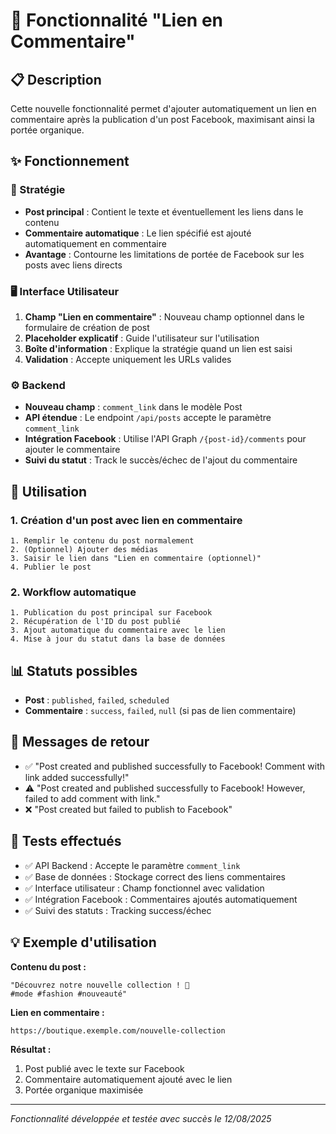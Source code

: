 # 🔗 Fonctionnalité "Lien en Commentaire" 

## 📋 Description
Cette nouvelle fonctionnalité permet d'ajouter automatiquement un lien en commentaire après la publication d'un post Facebook, maximisant ainsi la portée organique.

## ✨ Fonctionnement

### 🎯 Stratégie
- **Post principal** : Contient le texte et éventuellement les liens dans le contenu
- **Commentaire automatique** : Le lien spécifié est ajouté automatiquement en commentaire
- **Avantage** : Contourne les limitations de portée de Facebook sur les posts avec liens directs

### 🖥️ Interface Utilisateur
1. **Champ "Lien en commentaire"** : Nouveau champ optionnel dans le formulaire de création de post
2. **Placeholder explicatif** : Guide l'utilisateur sur l'utilisation
3. **Boîte d'information** : Explique la stratégie quand un lien est saisi
4. **Validation** : Accepte uniquement les URLs valides

### ⚙️ Backend
- **Nouveau champ** : `comment_link` dans le modèle Post
- **API étendue** : Le endpoint `/api/posts` accepte le paramètre `comment_link`
- **Intégration Facebook** : Utilise l'API Graph `/{post-id}/comments` pour ajouter le commentaire
- **Suivi du statut** : Track le succès/échec de l'ajout du commentaire

## 🔧 Utilisation

### 1. Création d'un post avec lien en commentaire
```
1. Remplir le contenu du post normalement
2. (Optionnel) Ajouter des médias
3. Saisir le lien dans "Lien en commentaire (optionnel)"
4. Publier le post
```

### 2. Workflow automatique
```
1. Publication du post principal sur Facebook
2. Récupération de l'ID du post publié
3. Ajout automatique du commentaire avec le lien
4. Mise à jour du statut dans la base de données
```

## 📊 Statuts possibles
- **Post** : `published`, `failed`, `scheduled`
- **Commentaire** : `success`, `failed`, `null` (si pas de lien commentaire)

## 🎉 Messages de retour
- ✅ "Post created and published successfully to Facebook! Comment with link added successfully!"
- ⚠️ "Post created and published successfully to Facebook! However, failed to add comment with link."
- ❌ "Post created but failed to publish to Facebook"

## 🧪 Tests effectués
- ✅ API Backend : Accepte le paramètre `comment_link`
- ✅ Base de données : Stockage correct des liens commentaires
- ✅ Interface utilisateur : Champ fonctionnel avec validation
- ✅ Intégration Facebook : Commentaires ajoutés automatiquement
- ✅ Suivi des statuts : Tracking success/échec

## 💡 Exemple d'utilisation
**Contenu du post :**
```
"Découvrez notre nouvelle collection ! 🌟 
#mode #fashion #nouveauté"
```

**Lien en commentaire :**
```
https://boutique.exemple.com/nouvelle-collection
```

**Résultat :**
1. Post publié avec le texte sur Facebook
2. Commentaire automatiquement ajouté avec le lien
3. Portée organique maximisée

---
*Fonctionnalité développée et testée avec succès le 12/08/2025*